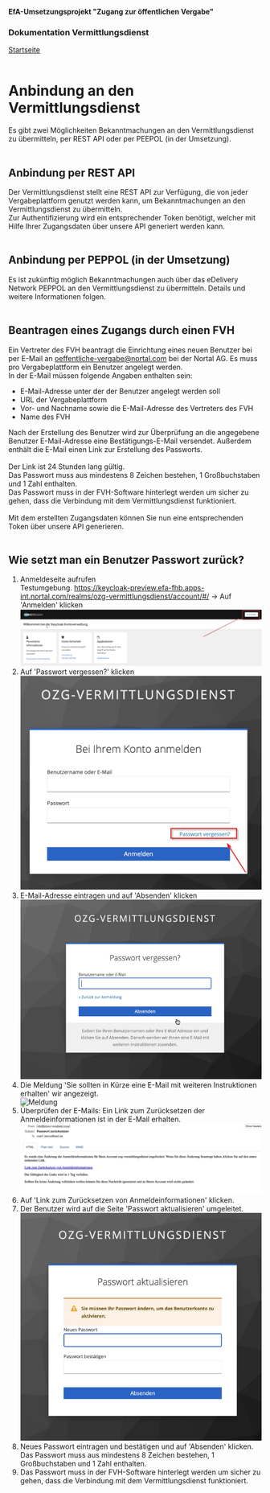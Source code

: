 **EfA-Umsetzungsprojekt "Zugang zur öffentlichen Vergabe"**
### Dokumentation Vermittlungsdienst
[Startseite](Readme.md)
<br><br>

# Anbindung an den Vermittlungsdienst
Es gibt zwei Möglichkeiten Bekanntmachungen an den Vermittlungsdienst zu übermitteln, per REST API oder per PEEPOL (in der Umsetzung).
<br><br>

## Anbindung per REST API
Der Vermittlungsdienst stellt eine REST API zur Verfügung, die von jeder Vergabeplattform genutzt werden kann, um Bekanntmachungen an den Vermittlungsdienst zu übermitteln.<br>
Zur Authentifizierung wird ein entsprechender Token benötigt, welcher mit Hilfe Ihrer Zugangsdaten über unsere API generiert werden kann.
<br><br>

## Anbindung per PEPPOL (in der Umsetzung)
Es ist zukünftig möglich Bekanntmachungen auch über das eDelivery Network PEPPOL an den Vermittlungsdienst zu übermitteln. Details und weitere Informationen folgen. 
<br><br>

## Beantragen eines Zugangs durch einen FVH
Ein Vertreter des FVH beantragt die Einrichtung eines neuen Benutzer bei per E-Mail an oeffentliche-vergabe@nortal.com bei der Nortal AG. Es muss pro Vergabeplattform ein Benutzer angelegt werden.<br>
In der E-Mail müssen folgende Angaben enthalten sein:

- E-Mail-Adresse unter der der Benutzer angelegt werden soll
- URL der Vergabeplattform
- Vor- und Nachname sowie die E-Mail-Adresse des Vertreters des FVH
- Name des FVH

Nach der Erstellung des Benutzer wird zur Überprüfung an die angegebene Benutzer E-Mail-Adresse eine Bestätigungs-E-Mail versendet. Außerdem enthält die E-Mail einen Link zur Erstellung des Passworts.
<br><br>
Der Link ist 24 Stunden lang gültig.<br>
Das Passwort muss aus mindestens 8 Zeichen bestehen, 1 Großbuchstaben und 1 Zahl enthalten.<br>
Das Passwort muss in der FVH-Software hinterlegt werden um sicher zu gehen, dass die Verbindung mit dem Vermittlungsdienst funktioniert.
<br><br>
Mit dem erstellten Zugangsdaten können Sie nun eine entsprechenden Token über unsere API generieren.
<br><br>

## Wie setzt man ein Benutzer Passwort zurück?
1. Anmeldeseite aufrufen<br>
Testumgebung. https://keycloak-preview.efa-fhb.apps-int.nortal.com/realms/ozg-vermittlungsdienst/account/#/ → Auf 'Anmelden' klicken<br>
![Anmeldeseite aufrufen](images/kc_anmeldeseite.png)
2. Auf 'Passwort vergessen?' klicken<br>
![Auf Passwort vergessen](images/kc_login.png)
3. E-Mail-Adresse eintragen und auf 'Absenden' klicken<br>
![E-Mail eintragen](images/kc_passwort_vergessen.png)
4. Die Meldung 'Sie sollten in Kürze eine E-Mail mit weiteren Instruktionen erhalten' wir angezeigt.<br>
![Meldung](images/kc_nachricht_best%C3%A4tigungsemail.png)
5. Überprüfen der E-Mails: Ein Link zum Zurücksetzen der Anmeldeinformationen ist in der E-Mail erhalten.<br>
![Bestätigungs-E-Mail](images/e-mail_passwort_zuruecksetzen.png)
6. Auf 'Link zum Zurücksetzen von Anmeldeinformationen' klicken.
7. Der Benutzer wird auf die Seite 'Passwort aktualisieren' umgeleitet.<br>
![PAsswort aktualisieren](images/kc_passwort_aktualisieren.png)
8. Neues Passwort eintragen und bestätigen und auf 'Absenden' klicken.<br>
Das Passwort muss aus mindestens 8 Zeichen bestehen, 1 Großbuchstaben und 1 Zahl enthalten.
9. Das Passwort muss in der FVH-Software hinterlegt werden um sicher zu gehen, dass die Verbindung mit dem Vermittlungsdienst funktioniert.